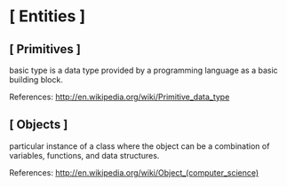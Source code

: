 # [ Entities ]


## [ Primitives ]

  basic type is a data type provided by a programming language as a basic building block.

  References:
    http://en.wikipedia.org/wiki/Primitive_data_type

## [ Objects ]

  particular instance of a class where the object can be a combination of variables, functions, and data structures.

  References:
    http://en.wikipedia.org/wiki/Object_(computer_science)

